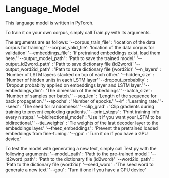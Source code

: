# Language_Model
This language model is written in PyTorch.

To train it on your own corpus, simply call Train.py with its arguments.

The arguments are as follows:
'--corpus_train_file' : 'location of the data corpus for training'
'--corpus_valid_file': 'location of the data corpus for validation'
'--embeddings_file' : 'If pretrained embeddings exist, load them here.'
'--output_model_path' : 'Path to save the trained model.'
'--output_id2word_path' : 'Path to save dictionary file (id2word)'
'--output_word2id_path' : 'Path to save dictionary file (word2id)'
'--n_layers' : 'Number of LSTM layers stacked on top of each other.'
'--hidden_size' : 'Number of hidden units in each LSTM layer'
'--dropout_probablity' : 'Dropout probablity applied on embeddings layer and LSTM layer.'
'--embeddings_dim' : 'The dimension of the embeddings'
'--batch_size' : 'Number of samples per batch.'
'--seq_len' : 'Length of the sequence for back propagation.'
'--epochs' : 'Number of epocks.'
'--lr' : 'Learning rate.'
'--seed' : 'The seed for randomness'
'--clip_grad' : 'Clip gradients during training to prevent exploding gradients.'
'--print_steps' : 'Print training info every n steps.'
'--bidirectional_model' : 'Use it if you want your LSTM to be bidirectional.'
'--tie_weights' : 'Tie weights of the last decoder layer to the embeddings layer.'
'--freez_embeddings' : 'Prevent the pretrained loaded embeddings from fine-tuning.'
'--gpu' : 'Turn it on if you have a GPU device.'


To test the model with generating a new text, simply call Test.py with the following arguments:
'--model_path' : 'Path to the pre-trained model.'
'--id2word_path' : 'Path to the dictionary file (id2word)'
'--word2id_path' : 'Path to the dictionary file (word2id)'
'--seed_word' : 'The seed word to generate a new text'
'--gpu' : 'Turn it one if you have a GPU device'
